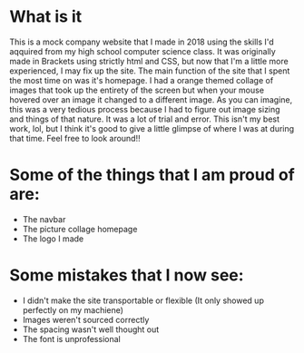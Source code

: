 # What is it
This is a mock company website that I made in 2018 using the skills I'd aqquired from my high school computer science class. It was originally made in Brackets using strictly html and CSS, but now that I'm a little more experienced, I may fix up the site. The main function of the site that I spent the most time on was it's homepage. I had a orange themed collage of images that took up the entirety of the screen but when your mouse hovered over an image it changed to a different image. As you can imagine, this was a very tedious process because I had to figure out image sizing and things of that nature. It was a lot of trial and error. This isn't my best work, lol, but I think it's good to give a little glimpse of where I was at during that time. Feel free to look around!!

# Some of the things that I am proud of are:
- The navbar
- The picture collage homepage 
- The logo I made


# Some mistakes that I now see:
- I didn't make the site transportable or flexible (It only showed up perfectly on my machiene)
- Images weren't sourced correctly
- The spacing wasn't well thought out
- The font is unprofessional

